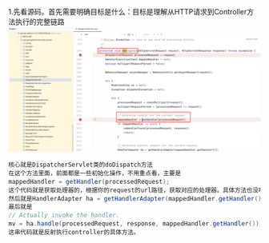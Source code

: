 1.先看源码。首先需要明确目标是什么：目标是理解从HTTP请求到Controller方法执行的完整链路
![img.png](img.png)
```java
核心就是DispatcherServlet类的doDispatch方法
在这个方法里面，前面都是一些初始化操作，不用重点看，主要是
mappedHandler = getHandler(processedRequest);
这个代码就是获取处理器的，根据你的request的url路径，获取对应的处理器。具体方法也没啥神秘的，就是循环遍历mapping，找到了就返回，找不到就返回空
然后就是HandlerAdapter ha = getHandlerAdapter(mappedHandler.getHandler()); 获取处理器适配器
最后就是
// Actually invoke the handler.
mv = ha.handle(processedRequest, response, mappedHandler.getHandler());
这串代码就是反射执行controller的具体方法。
```

